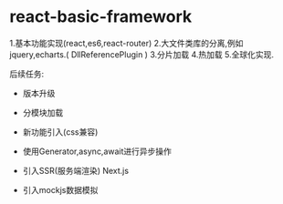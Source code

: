 # react-basic-framework

1.基本功能实现(react,es6,react-router)
2.大文件类库的分离,例如jquery,echarts.( DllReferencePlugin )
3.分片加载
4.热加载
5.全球化实现.


后续任务:
+ 版本升级
+ 分模块加载
+ 新功能引入(css兼容)

+ 使用Generator,async,await进行异步操作
+ 引入SSR(服务端渲染) Next.js
+ 引入mockjs数据模拟




